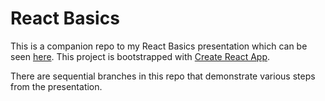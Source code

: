 # React Basics

This is a companion repo to my React Basics presentation which can be seen [here](https://docs.google.com/presentation/d/1xwwZ18WHw5oINXmU6PpcpbpBiXRVN2CiFw2VHdlnp94/edit#slide=id.p). This project is bootstrapped with [Create React App](https://github.com/facebook/create-react-app).

There are sequential branches in this repo that demonstrate various steps from the presentation.
